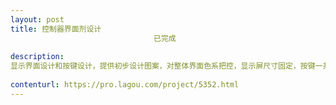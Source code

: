 ```yaml
---                
layout: post       
title: 控制器界面剂设计
                                已完成
           
description: 
显示界面设计和按键设计，提供初步设计图案，对整体界面色系把控，显示屏尺寸固定，按键一共5键，布局友设计商负责
     
contenturl: https://pro.lagou.com/project/5352.html      
---                 
```

